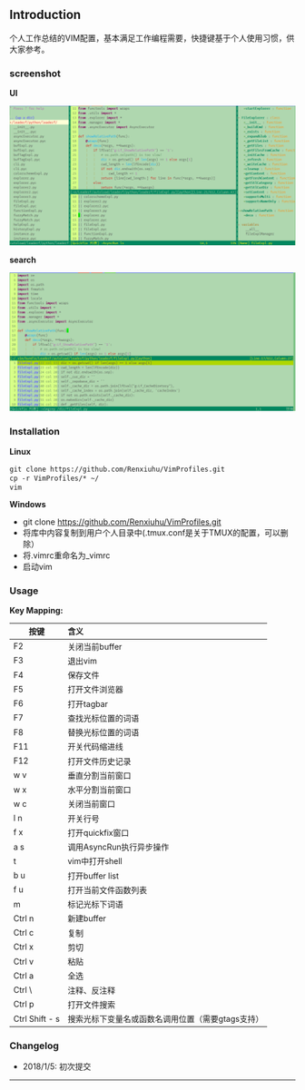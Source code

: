 ## Introduction

个人工作总结的VIM配置，基本满足工作编程需要，快捷键基于个人使用习惯，供大家参考。

### screenshot

**UI**

![screenshot](ui.png)

**search**

![screenshot](search.png)

### Installation

**Linux**


	git clone https://github.com/Renxiuhu/VimProfiles.git 
	cp -r VimProfiles/* ~/
	vim


**Windows**

- git clone https://github.com/Renxiuhu/VimProfiles.git
- 	将库中内容复制到用户个人目录中(.tmux.conf是关于TMUX的配置，可以删除）
- 	将.vimrc重命名为_vimrc
- 	启动vim



### Usage


**Key Mapping:**

| 按键             | 含义          |
| -------------   |:-------------|
| F2              | 关闭当前buffer                                |
| F3              | 退出vim                                       |
| F4              | 保存文件                                      |
| F5              | 打开文件浏览器                                |
| F6              | 打开tagbar                                   |
| F7              | 查找光标位置的词语                             |
| F8              | 替换光标位置的词语                             |
| F11             | 开关代码缩进线                                 |
| F12             | 打开文件历史记录                               |
| w  v            | 垂直分割当前窗口                               |
| w  x            | 水平分割当前窗口                               |
| w  c            | 关闭当前窗口                                   |
| l  n            | 开关行号                                      |
| f  x            | 打开quickfix窗口                              |
| a  s            | 调用AsyncRun执行异步操作                       |
| t               | vim中打开shell                                |
| b  u            | 打开buffer list                               |
| f  u            | 打开当前文件函数列表                            |
| m               | 标记光标下词语                                 |
| Ctrl n          | 新建buffer                                    |
| Ctrl c          | 复制                                          |
| Ctrl x          | 剪切                                          | 
| Ctrl v          | 粘贴                                          |
| Ctrl a          | 全选                                          |
| Ctrl \          | 注释、反注释                                   |
| Ctrl p          | 打开文件搜索                                   |
| Ctrl Shift - s  | 搜索光标下变量名或函数名调用位置（需要gtags支持） |


### Changelog

* 2018/1/5: 初次提交

--------------------------------------------------------------------------------
